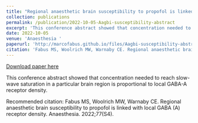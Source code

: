 ```yaml
---
title: "Regional anaesthetic brain susceptibility to propofol is linked with local GABAA receptor density"
collection: publications
permalink: /publication/2022-10-05-Aagbi-susceptibility-abstract
excerpt: 'This conference abstract showed that concentration needed to reach slow-wave saturation in a particular brain region is proportional to local GABA-A receptor density.'
date: 2022-10-05
venue: 'Anaesthesia '
paperurl: 'http://marcofabus.github.io/files/Aagbi-susceptibility-abstract.pdf'
citation: 'Fabus MS, Woolrich MW, Warnaby CE. Regional anaesthetic brain susceptibility to propofol is linked with local GABA (A) receptor density. Anaesthesia. 2022;77(S4).'
---
```


<a href='http://marcofabus.github.io/files/AAgbi-susceptibility-abstract.pdf'>Download paper here</a>

This conference abstract showed that concentration needed to reach slow-wave saturation in a particular brain region is proportional to local GABA-A receptor density.

Recommended citation: Fabus MS, Woolrich MW, Warnaby CE. Regional anaesthetic brain susceptibility to propofol is linked with local GABA (A) receptor density. Anaesthesia. 2022;77(S4).
